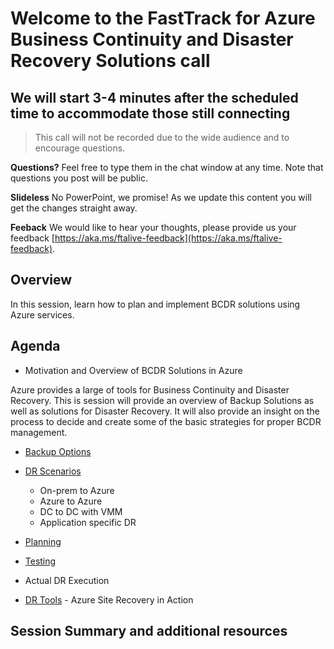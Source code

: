 # Welcome to the FastTrack for Azure Business Continuity and Disaster Recovery Solutions call
## We will start 3-4 minutes after the scheduled time to accommodate those still connecting

> This call will not be recorded due to the wide audience and to encourage questions.

**Questions?** Feel free to type them in the chat window at any time. Note that questions you post will be public. 

**Slideless** No PowerPoint, we promise! As we update this content you will get the changes straight away.

**Feeback** We would like to hear your thoughts, please provide us your feedback [https://aka.ms/ftalive-feedback](https://aka.ms/ftalive-feedback).

## Overview

In this session, learn how to plan and implement BCDR solutions using Azure services.

## Agenda

- Motivation and Overview of BCDR Solutions in Azure

Azure provides a large of tools for Business Continuity and Disaster Recovery. This is session will provide an overview of Backup Solutions as well as solutions for Disaster Recovery. It will also provide an insight on the process to decide and create some of the basic strategies for proper BCDR management.

- [Backup Options](backup.md)
  
- [DR Scenarios](bcdroverview.md)
  - On-prem to Azure
  - Azure to Azure
  - DC to DC with VMM
  - Application specific DR

- [Planning](drplanning.md)

- [Testing](drtesting.md)

- Actual DR Execution

- [DR Tools](siterecovery.md) - Azure Site Recovery in Action

## Session Summary and additional resources
